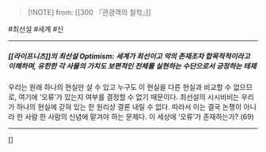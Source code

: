 > [!NOTE] from: [[300 『관광객의 철학』]]

#최선설 #세계 #신 

--- 
##### [[라이프니츠]]의 최선설 Optimism: 세계가 최선이고 악의 존재조차 합목적적이라고 이해하며, 유한한 각 사물의 가치도 보편적인 전체를 실현하는 수단으로서 긍정하는 테제
우리는 원래 하나의 현실만 살 수 있고 누구도 이 현실을 다른 현실과 비교할 수 없으므로, 여기에 ‘오류’가 있는지 여부를 결정할 수 없기 때문이다. 최선설의 시시비비는 우리가 하나의 현실에 갇혀 있는 한 원리상 결론 내릴 수 없다. 따라서 이는 결국 논쟁이 아니라 한 사람 한 사람의 신념에 맡겨야 하는 문제다. 이 세상에 ‘오류’가 존재하는가? (69)



--- 
[]